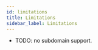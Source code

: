 ```yaml
---
id: limitations
title: Limitations
sidebar_label: Limitations
---
```


- TODO: no subdomain support.